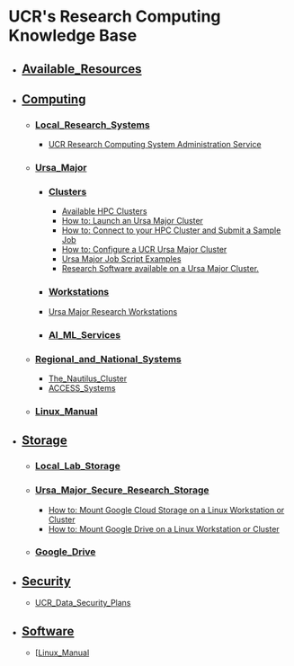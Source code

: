 # UCR's Research Computing Knowledge Base #

* ## [Available_Resources](Resources.md) ##


* ## [Computing]() ##
    * ### [Local_Research_Systems]() ###
        * [UCR Research Computing System Administration Service](UCR_Research_Computing_System_Administration_Service.md)

    * ### [Ursa_Major]() ###
        *  ### [Clusters](#Clusters) ###
            * [Available HPC Clusters](Available_Clusters.md)
            * [How to: Launch an Ursa Major Cluster](How_To_Launch_a_Ursa_Major_Cluster.md)
            * [How to: Connect to your HPC Cluster and Submit a Sample Job](how_to_connect_to_hpc_cluster_run_sample_job.md)              
            * [How to: Configure a UCR Ursa Major Cluster](https://github.com/UCR-Research-Computing/UCR-Ursa-Major-Cluster-Blueprints) 
            * [Ursa Major Job Script Examples](https://github.com/UCR-Research-Computing/UCR-Ursa-Major-Slurm-Job-Scripts)
            * [Research Software available on a Ursa Major Cluster.](https://spack.readthedocs.io/en/latest/package_list.html)
        * ### [Workstations](#Workstations) ###
	    * [Ursa Major Research Workstations](Ursa_Major_Research_Workstations.md)
        * ### [AI_ML_Services](#AL_ML_Services) ###
    * ### [Regional_and_National_Systems]() ###
        * [The_Nautilus_Cluster](The_Nautilus_Cluster.md)
        * [ACCESS_Systems](ACCESS_Systems.md)

    * ### [Linux_Manual](Linux_Manual.md) ###


* ## [Storage]() ##
    * ### [Local_Lab_Storage](Local_Lab_Storage.md) ###
    * ### [Ursa_Major_Secure_Research_Storage](Ursa_Major_Secure_Research_Storage.md) ###
        * [How to: Mount Google Cloud Storage on a Linux Workstation or Cluster](how_to_mount_google_cloud_storage.md)  
        * [How to: Mount Google Drive on a Linux Workstation or Cluster](how_to_mount_google_drive.md)  
    * ### [Google_Drive](Google_Drive.md) ###
* ## [Security]() ##
    * [UCR_Data_Security_Plans](UCR_Data_Security_Plans.md)
* ## [Software]()
    * [[Linux_Manual](Linux_Manual.md)
